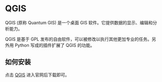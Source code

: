 # QGIS

QGIS (原称 Quantum GIS) 是一个桌面 GIS 软件。它提供数据的显示、编辑和分析能力。

QGIS 是基于 GPL 发布的自由软件，可以被修改以执行其他更加专业的任务。另外用 Python 写成的插件扩展了 QGIS 的功能。

## 如何安装

点击 [QGIS](https://qgis.org/en/site/) 进入官网后下载即可。
